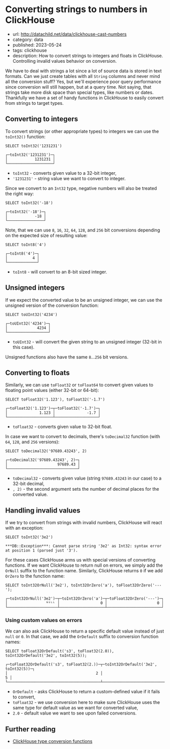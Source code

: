 # Converting strings to numbers in ClickHouse
* url: http://datachild.net/data/clickhouse-cast-numbers
* category: data
* published: 2023-05-24
* tags: clickhouse
* description: How to convert strings to integers and floats in ClickHouse. Controlling invalid values behavior on conversion.

We have to deal with strings a lot since a lot of source data is stored in text formats. Can we just create tables with all `String` columns and never mind all the conversion stuff? Yes, but we'll experience poor query performance since conversion will still happen, but at a query time. Not saying, that strings take more disk space than special types, like numbers or dates. Thankfully we have a set of handy functions in ClickHouse to easily convert from strings to target types.

## Converting to integers

To convert strings (or other appropriate types) to integers we can use the `toInt32()` function:

```
SELECT toInt32('1231231')
```
```output
┌─toInt32('1231231')─┐
│            1231231 │
└────────────────────┘
```
* `toInt32` - converts given value to a 32-bit integer,
* `'1231231'` - string value we want to convert to integer.

Since we convert to an `Int32` type, negative numbers will also be treated the right way:

```
SELECT toInt32('-18')
```
```output
┌─toInt32('-18')─┐
│            -18 │
└────────────────┘
```

Note, that we can use `8`, `16`, `32`, `64`, `128`, and `256` bit conversions depending on the expected size of resulting value:
```
SELECT toInt8('4')
```
```output
┌─toInt8('4')─┐
│           4 │
└─────────────┘
```
* `toInt8` - will convert to an 8-bit sized integer.


## Unsigned integers

If we expect the converted value to be an unsigned integer, we can use the unsigned version of the conversion function:

```
SELECT toUInt32('4234')
```
```output
┌─toUInt32('4234')─┐
│             4234 │
└──────────────────┘
```
* `toUInt32` - will convert the given string to an unsigned integer (32-bit in this case).

Unsigned functions also have the same `8`...`256` bit versions.


## Converting to floats

Similarly, we can use `toFloat32` or `toFloat64` to convert given values to floating point values (either 32-bit or 64-bit):

```
SELECT toFloat32('1.123'), toFloat32('-1.7')
```
```output
┌─toFloat32('1.123')─┬─toFloat32('-1.7')─┐
│              1.123 │              -1.7 │
└────────────────────┴───────────────────┘
```
* `toFloat32` - converts given value to 32-bit float.

In case we want to convert to decimals, there's `toDecimal32` function (with `64`, `128`, and `256` versions):
```
SELECT toDecimal32('97689.43243', 2)
```
```output
┌─toDecimal32('97689.43243', 2)─┐
│                      97689.43 │
└───────────────────────────────┘
```
* `toDecimal32` - converts given value (string `97689.43243` in our case) to a 32-bit decimal,
* `, 2)` - the second argument sets the number of decimal places for the converted value.

## Handling invalid values

If we try to convert from strings with invalid numbers, ClickHouse will react with an exception:

```
SELECT toInt32('3e2')
```
```output
***DB::Exception***: Cannot parse string '3e2' as Int32: syntax error at position 1 (parsed just '3').
```

For these cases ClickHouse arms us with special versions of converting functions. If we want ClickHouse to return null on errors, we simply add the `OrNull` suffix to the function name. Similarly, ClickHouse returns `0` if we add `OrZero` to the function name:

```
SELECT toInt32OrNull('3e2'), toInt32OrZero('a'), toFloat32OrZero('---');
```
```output
┌─toInt32OrNull('3e2')─┬─toInt32OrZero('a')─┬─toFloat32OrZero('---')─┐
│                 ᴺᵁᴸᴸ │                  0 │                      0 │
└──────────────────────┴────────────────────┴────────────────────────┘
```

### Using custom values on errors

We can also ask ClickHouse to return a specific default value instead of just `null` or `0`. In that case, we add the `OrDefault` suffix to conversion function names:

```
SELECT toFloat32OrDefault('s3', toFloat32(2.0)), toInt32OrDefault('3e2', toInt32(5));
```
```
┌─toFloat32OrDefault('s3', toFloat32(2.))─┬─toInt32OrDefault('3e2', toInt32(5))─┐
│                                       2 │                                   5 │
└─────────────────────────────────────────┴─────────────────────────────────────┘
```
* `OrDefault` - asks ClickHouse to return a custom-defined value if it fails to convert,
* `toFloat32` - we use conversion here to make sure ClickHouse uses the same type for default value as we want for  converted value,
* `2.0` - default value we want to see upon failed conversions.


## Further reading
* [ClickHouse type conversion functions](https://clickhouse.com/docs/en/sql-reference/functions/type-conversion-functions)